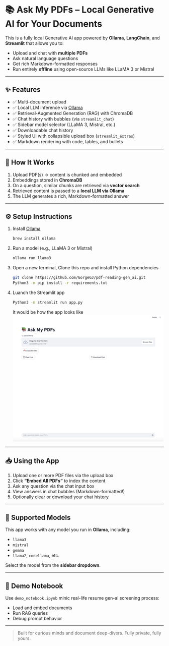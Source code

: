 # 📚 Ask My PDFs – Local Generative AI for Your Documents

This is a fully local Generative AI app powered by **Ollama**, **LangChain**, and **Streamlit** that allows you to:
- Upload and chat with **multiple PDFs**
- Ask natural language questions
- Get rich Markdown-formatted responses
- Run entirely **offline** using open-source LLMs like LLaMA 3 or Mistral

---

## ✨ Features

- ✅ Multi-document upload
- ✅ Local LLM inference via [Ollama](https://ollama.com/)
- ✅ Retrieval-Augmented Generation (RAG) with ChromaDB
- ✅ Chat history with bubbles (via `streamlit_chat`)
- ✅ Sidebar model selector (LLaMA 3, Mistral, etc.)
- ✅ Downloadable chat history
- ✅ Styled UI with collapsible upload box (`streamlit_extras`)
- ✅ Markdown rendering with code, tables, and bullets

---

## 🧠 How It Works

1. Upload PDF(s) → content is chunked and embedded
2. Embeddings stored in **ChromaDB**
3. On a question, similar chunks are retrieved via **vector search**
4. Retrieved content is passed to a **local LLM via Ollama**
5. The LLM generates a rich, Markdown-formatted answer

---

## ⚙️ Setup Instructions

1. Install [Ollama](https://ollama.com/)
    ```bash
    brew install ollama
    ```

2. Run a model (e.g., LLaMA 3 or Mistral)
    ```bash
    ollama run llama3
    ```

3. Open a new terminal, Clone this repo and install Python dependencies
    ```bash
    git clone https://github.com/GorgeGJ/pdf-reading-gen_ai.git
    Python3 -m pip install -r requirements.txt
    ```

4. Luanch the Streamlit app
    ```bash
    Python3 -m streamlit run app.py
    ```
    It would be how the app looks like ![chat_interface](Chat_interface.png)
---

## 📥 Using the App

1. Upload one or more PDF files via the upload box
2. Click **“Embed All PDFs”** to index the content
3. Ask any question via the chat input box
4. View answers in chat bubbles (Markdown-formatted!)
5. Optionally clear or download your chat history

---

## 🤖 Supported Models

This app works with any model you run in **Ollama**, including:
- `llama3`
- `mistral`
- `gemma`
- `llama2`, `codellama`, etc.

Select the model from the **sidebar dropdown**.

---

## 🧪 Demo Notebook

Use `demo_notebook.ipynb` minic real-life resume gen-ai screening process:
- Load and embed documents
- Run RAG queries
- Debug prompt behavior

---

> Built for curious minds and document deep-divers. Fully private, fully yours.
